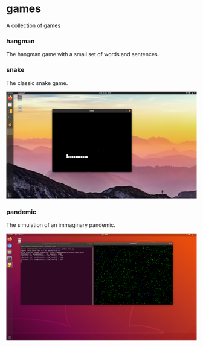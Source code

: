 # games
A collection of games


### hangman
The hangman game with a small set of words and sentences.

### snake
The classic snake game.

![alt text](https://github.com/mattianeroni/games/blob/main/example1.png)


### pandemic
The simulation of an immaginary pandemic. 

![alt text](https://github.com/mattianeroni/games/blob/main/example.png)

